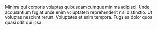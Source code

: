 Minima qui corporis voluptas quibusdam cumque minima adipisci. Unde accusantium fugiat unde enim voluptatem reprehenderit nisi distinctio. Ut voluptas nesciunt rerum. Voluptates et enim tempora. Fuga ea dolor quos quasi odit qui ipsa.